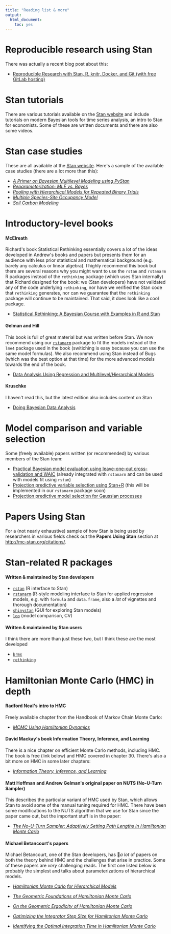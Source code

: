 ```yaml
---
title: "Reading list & more"
output:
  html_document:
    toc: yes
---
```


# Reproducible research using Stan

There was actually a recent blog post about this:

* [Reproducible Research with Stan, R, knitr, Docker, and Git (with free GitLab hosting)](http://andrewgelman.com/2016/07/07/reproducible-research-with-stan-and-docker-with-free-gitlab-hosting/)

# Stan tutorials

There are various tutorials available on the [Stan website](http://mc-stan.org/documentation)
and include tutorials on modern Bayesian tools for time series analysis,
an intro to Stan for economists. Some of these are written documents and
there are also some videos.

# Stan case studies

These are all available at the [Stan website](http://mc-stan.org/documentation/case-studies.html). Here's a sample
of the available case studies (there are a lot more than this):

* [_A Primer on Bayesian Multilevel Modeling using PyStan_](http://mc-stan.org/documentation/case-studies/radon.html)
* [_Reparameterization: MLE vs. Bayes_](http://mc-stan.org/documentation/case-studies/mle-params.html)
* [_Pooling with Hierarchical Models for Repeated Binary Trials_](http://mc-stan.org/documentation/case-studies/pool-binary-trials.html)
* [_Multiple Species-Site Occupancy Model_](http://mc-stan.org/documentation/case-studies/dorazio-royle-occupancy.html)
* [_Soil Carbon Modeling_](http://mc-stan.org/documentation/case-studies/soil-knit.html)


# Introductory-level books

#### McElreath

Richard's book Statistical Rethinking essentially covers a lot of the ideas
developed in Andrew's books and papers but presents them for an audience with
less prior statistical and mathematical background (e.g. barely any calculus or
linear algebra). I highly recommend this book but there are
several reasons why you might want to use the `rstan` and `rstanarm` R packages
instead of the `rethinking` package (which uses Stan internally) that Richard
designed for the book: we (Stan developers) have not validated any of the code
underlying `rethinking`, nor have we verified the Stan code that `rethinking`
generates, nor can we guarantee that the `rethinking` package will continue to
be maintained. That said, it does look like a cool package.

* [Statistical Rethinking: A Bayesian Course with Examples in R and
Stan](http://xcelab.net/rm/statistical-rethinking/)

#### Gelman and Hill

This book is full of great material but was written before Stan. We now
recommend using our [`rstanarm`](http://mc-stan.org/interfaces/rstanarm) package
to fit the models instead of the `lme4` package used in the book (switiching is
easy because you can use the same model formulas). We also recommend using Stan
instead of Bugs (which was the best option at that time) for the more advanced
models towards the end of the book.

* [Data Analysis Using Regression and Multilevel/Hierarchical Models](http://www.stat.columbia.edu/~gelman/arm/)

#### Kruschke

I haven't read this, but the latest edition also includes content on Stan

* [Doing Bayesian Data Analysis](https://sites.google.com/site/doingbayesiandataanalysis/)



# Model comparison and variable selection

Some (freely available) papers written (or recommended) by various members of
the Stan team:

* [Practical Bayesian model evaluation using leave-one-out cross-validation and WAIC](http://arxiv.org/abs/1507.04544) (already integrated with `rstanarm` and
can be used with models fit using `rstan`)
* [Projection predictive variable selection using Stan+R](http://arxiv.org/abs/1508.02502) (this will be implemented in our
`rstanarm` package soon)
* [Projection predictive model selection for Gaussian processes](http://arxiv.org/abs/1510.04813)

# Papers Using Stan

For a (not nearly exhaustive) sample of how Stan is being used by researchers
in various fields check out the **Papers Using Stan** section at http://mc-stan.org/citations/.


# Stan-related R packages

#### Written & maintained by Stan developers
* [`rstan`](http://mc-stan.org/interfaces/rstan.html) (R interface to Stan)
* [`rstanarm`](http://mc-stan.org/interfaces/rstanarm.html) (R-style modeling
interface to Stan for applied regression models, e.g. with `formula` and `data.frame`, also a _lot_ of vignettes and thorough documentation)
* [`shinystan`](http://mc-stan.org/interfaces/shinystan.html) (GUI for exploring Stan models)
* [`loo`](http://mc-stan.org/interfaces/loo.html) (model comparison, CV)

#### Written & maintained by Stan users
I think there are more than just these two, but I think these are the most developed

* [`brms`](https://github.com/paul-buerkner/brms)
* [`rethinking`](https://github.com/rmcelreath/rethinking)


# Hamiltonian Monte Carlo (HMC) in depth

#### Radford Neal's intro to HMC

Freely available chapter from the Handbook of Markov Chain Monte Carlo:

* [_MCMC Using Hamiltonian Dynamics_](http://www.mcmchandbook.net/HandbookChapter5.pdf)

#### David Mackay's book Information Theory, Inference, and Learning

There is a nice chapter on efficient Monte Carlo methods, including HMC. The
book is free (link below) and HMC covered in chapter 30. There's also a bit more
on HMC in some later chapters:

* [_Information Theory, Inference, and Learning_](http://www.inference.phy.cam.ac.uk/itila/book.html)

#### Matt Hoffman and Andrew Gelman's original paper on NUTS (No-U-Turn Sampler)

This describes the particular variant of HMC used by Stan, which allows Stan to
avoid some of the manual tuning required for HMC. There have been some
modifications to the NUTS algorithm that we use for Stan since the paper came
out, but the important stuff is in the paper:

* [_The No-U-Turn Sampler: Adaptively Setting Path Lengths in Hamiltonian Monte Carlo_](http://www.stat.columbia.edu/~gelman/research/published/nuts.pdf)

#### Michael Betancourt's papers

Michael Betancourt, one of the Stan developers, has *a lot* of papers on both
the theory behind HMC and the challenges that arise in practice. Some of these
papers are *very* challenging reads. The first one listed below is probably
the simplest and talks about parameterizations of hierarchical models.

* [_Hamiltonian Monte Carlo for Hierarchical Models_](http://arxiv.org/abs/1312.0906)

* [_The Geometric Foundations of Hamiltonian Monte Carlo_](http://arxiv.org/abs/1410.5110)

* [_On the Geometric Ergodicity of Hamiltonian Monte Carlo_](http://arxiv.org/abs/1601.08057)

* [_Optimizing the Integrator Step Size for Hamiltonian Monte Carlo_](http://arxiv.org/abs/1411.6669)

* [_Identifying the Optimal Integration Time in Hamiltonian Monte Carlo_](http://arxiv.org/abs/1601.00225)
